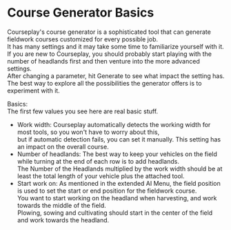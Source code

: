 # Course Generator Basics

  
Courseplay's course generator is a sophisticated tool that can generate fieldwork courses customized for every possible job.  
It has many settings and it may take some time to familiarize yourself with it.   
If you are new to Courseplay, you should probably start playing with the number of headlands first and then venture into the more advanced settings.  
After changing a parameter, hit Generate to see what impact the setting has.   
The best way to explore all the possibilities the generator offers is to experiment with it.  


  
Basics:  
The first few values you see here are real basic stuff.  
  
- Work width: Courseplay automatically detects the working width for most tools, so you won't have to worry about this,  
but if automatic detection fails, you can set it manually. This setting has an impact on the overall course.  
- Number of headlands: The best way to keep your vehicles on the field while turning at the end of each row is to add headlands.  
The Number of the Headlands multiplied by the work width should be at least the total length of your vehicle plus the attached tool.  
- Start work on: As mentioned in the extended AI Menu, the field position is used to set the start or end position for the fieldwork course.  
You want to start working on the headland when harvesting, and work towards the middle of the field.  
Plowing, sowing and cultivating should start in the center of the field and work towards the headland.  


